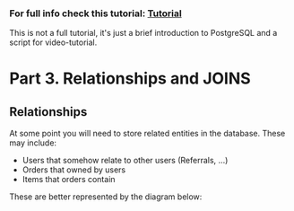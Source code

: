 ### For full info check this tutorial: [Tutorial](https://www.postgresqltutorial.com/)

This is not a full tutorial, it's just a brief introduction to PostgreSQL and a script for video-tutorial.

# Part 3. Relationships and JOINS

## Relationships

At some point you will need to store related entities in the database.
These may include:
- Users that somehow relate to other users (Referrals, ...)
- Orders that owned by users
- Items that orders contain

These are better represented by the diagram below: